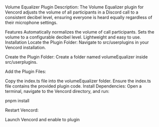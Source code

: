 Volume Equalizer Plugin
Description:
The Volume Equalizer plugin for Vencord adjusts the volume of all participants in a Discord call to a consistent decibel level, ensuring everyone is heard equally regardless of their microphone settings.

Features
Automatically normalizes the volume of call participants.
Sets the volume to a configurable decibel level.
Lightweight and easy to use.
Installation
Locate the Plugin Folder:
Navigate to src/userplugins in your Vencord installation.

Create the Plugin Folder:
Create a folder named volumeEqualizer inside src/userplugins.

Add the Plugin Files:

Copy the index.ts file into the volumeEqualizer folder.
Ensure the index.ts file contains the provided plugin code.
Install Dependencies:
Open a terminal, navigate to the Vencord directory, and run:


pnpm install

Restart Vencord:

Launch Vencord and enable to plugin
